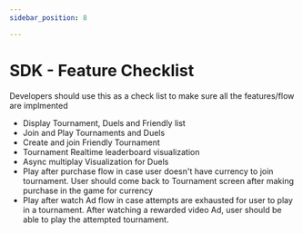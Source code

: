 ```yaml
---
sidebar_position: 8

---
```


# SDK - Feature Checklist

Developers should use this as a check list to make sure all the features/flow are implmented

- Display Tournament, Duels and Friendly list
- Join and Play Tournaments and Duels
- Create and join Friendly Tournament
- Tournament Realtime leaderboard visualization
- Async multiplay Visualization for Duels
- Play after purchase flow in case user doesn't have currency to join tournament. User should come back to Tournament screen after making purchase in the game for currency
- Play after watch Ad flow in case attempts are exhausted for user to play in a tournament. After watching a rewarded video Ad, user should be able to play the attempted tournament.